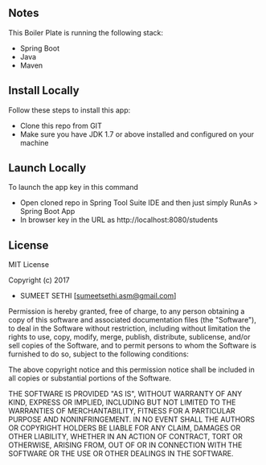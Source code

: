 ## Notes

This Boiler Plate is running the following stack:
-   Spring Boot
-	Java
-   Maven


## Install Locally

Follow these steps to install this app:
-   Clone this repo from GIT
-   Make sure you have JDK 1.7 or above installed and configured on your machine


## Launch Locally

To launch the app key in this command 
-	Open cloned repo in Spring Tool Suite IDE and then just simply RunAs > Spring Boot App
-	In browser key in the URL as http://localhost:8080/students


## License

MIT License

Copyright (c) 2017 
-   SUMEET SETHI [<sumeetsethi.asm@gmail.com>]

Permission is hereby granted, free of charge, to any person obtaining a copy
of this software and associated documentation files (the "Software"), to deal
in the Software without restriction, including without limitation the rights
to use, copy, modify, merge, publish, distribute, sublicense, and/or sell
copies of the Software, and to permit persons to whom the Software is
furnished to do so, subject to the following conditions:

The above copyright notice and this permission notice shall be included in all
copies or substantial portions of the Software.

THE SOFTWARE IS PROVIDED "AS IS", WITHOUT WARRANTY OF ANY KIND, EXPRESS OR
IMPLIED, INCLUDING BUT NOT LIMITED TO THE WARRANTIES OF MERCHANTABILITY,
FITNESS FOR A PARTICULAR PURPOSE AND NONINFRINGEMENT. IN NO EVENT SHALL THE
AUTHORS OR COPYRIGHT HOLDERS BE LIABLE FOR ANY CLAIM, DAMAGES OR OTHER
LIABILITY, WHETHER IN AN ACTION OF CONTRACT, TORT OR OTHERWISE, ARISING FROM,
OUT OF OR IN CONNECTION WITH THE SOFTWARE OR THE USE OR OTHER DEALINGS IN THE
SOFTWARE.